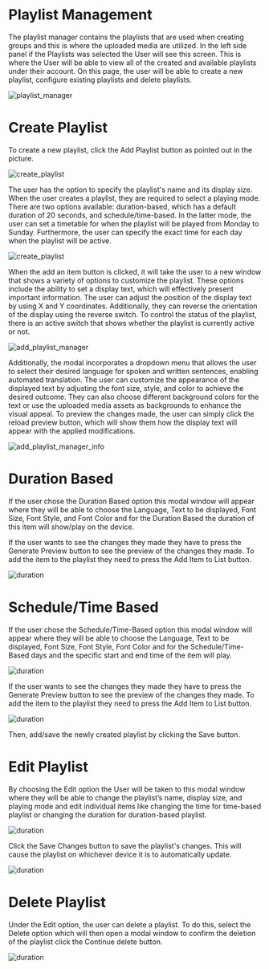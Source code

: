 # Playlist Management

<div class="description">

The playlist manager contains the playlists that are used when creating groups and this is where the uploaded media are utilized. In the left side panel if the Playlists was selected the User will see this screen. This is where the User will be able to view all of the created and available playlists under their account. On this page, the user will be able to create a new playlist, configure existing playlists and delete playlists.

![playlist_manager](/images/image0503.png ":size=100%")

</div>

# Create Playlist

<div class="description">

To create a new playlist, click the Add Playlist button as pointed out in the picture.

![create_playlist](/images/image402.png ":size=100%")

The user has the option to specify the playlist's name and its display size. When the user creates a playlist, they are required to select a playing mode. There are two options available: duration-based, which has a default duration of 20 seconds, and schedule/time-based. In the latter mode, the user can set a timetable for when the playlist will be played from Monday to Sunday. Furthermore, the user can specify the exact time for each day when the playlist will be active.

![create_playlist](/images/image403.png ":size=100%")

When the add an item button is clicked, it will take the user to a new window that shows a variety of options to customize the playlist. These options include the ability to set a display text, which will effectively present important information. The user can adjust the position of the display text by using X and Y coordinates. Additionally, they can reverse the orientation of the display using the reverse switch. To control the status of the playlist, there is an active switch that shows whether the playlist is currently active or not.

![add_playlist_manager](/images/image12.png ":size=100%")

Additionally, the modal incorporates a dropdown menu that allows the user to select their desired language for spoken and written sentences, enabling automated translation. The user can customize the appearance of the displayed text by adjusting the font size, style, and color to achieve the desired outcome. They can also choose different background colors for the text or use the uploaded media assets as backgrounds to enhance the visual appeal. To preview the changes made, the user can simply click the reload preview button, which will show them how the display text will appear with the applied modifications.

![add_playlist_manager_info](/images/image11.png ":size=100%")

</div>

# Duration Based

<div class="description">

If the user chose the Duration Based option this modal window will appear where they will be able to choose the Language, Text to be displayed, Font Size, Font Style, and Font Color and for the Duration Based the duration of this item will show/play on the device.

If the user wants to see the changes they made they have to press the Generate Preview button to see the preview of the changes they made. To add the item to the playlist they need to press the Add Item to List button.

![duration](/images/image405.png ":size=100%")

</div>

# Schedule/Time Based

<div class="description">

If the user chose the Schedule/Time-Based option this modal window will appear where they will be able to choose the Language, Text to be displayed, Font Size, Font Style, Font Color and for the Schedule/Time-Based days and the specific start and end time of the item will play.

![duration](/images/image406.png ":size=100%")

If the user wants to see the changes they made they have to press the Generate Preview button to see the preview of the changes they made. To add the item to the playlist they need to press the Add Item to List button.

![duration](/images/image407.png ":size=100%")

Then, add/save the newly created playlist by clicking the Save button.

</div>

# Edit Playlist

<div class="description">

By choosing the Edit option the User will be taken to this modal window where they will be able to change the playlist’s name, display size, and playing mode and edit individual items like changing the time for time-based playlist or changing the duration for duration-based playlist.

![duration](/images/image408.png ":size=100%")

Click the Save Changes button to save the playlist's changes. This will cause the playlist on whichever device it is to automatically update.

![duration](/images/image409.png ":size=100%")

</div>

# Delete Playlist

<div class="description">

Under the Edit option, the user can delete a playlist. To do this, select the Delete option which will then open a modal window to confirm the deletion of the playlist click the Continue delete button.

![duration](/images/image410.png ":size=100%")

</div>
